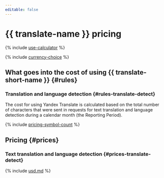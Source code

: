 ```yaml
---
editable: false
---
```


# {{ translate-name }} pricing

{% include [use-calculator](../_includes/pricing/use-calculator.md) %}

{% include [currency-choice](../_includes/pricing/currency-choice.md) %}

## What goes into the cost of using {{ translate-short-name }} {#rules}


### Translation and language detection {#rules-translate-detect}

The cost for using Yandex Translate is calculated based on the total number of characters that were sent in requests for text translation and language detection during a calendar month (the Reporting Period).

{% include [pricing-symbol-count](../_includes/pricing-symbol-count.md) %}

## Pricing {#prices}


### Text translation and language detection {#prices-translate-detect}




{% include [usd.md](../_pricing/translate/usd.md) %}

